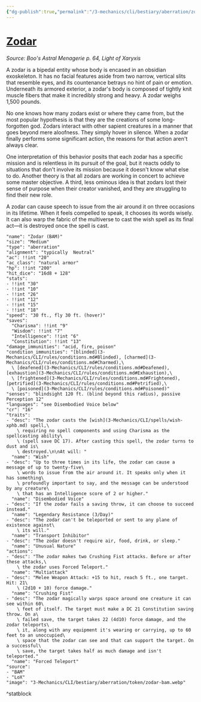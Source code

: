 ```yaml
---
{"dg-publish":true,"permalink":"/3-mechanics/cli/bestiary/aberration/zodar-bam/","tags":["ttrpg-cli/compendium/src/5e/bam","ttrpg-cli/monster/cr/16","ttrpg-cli/monster/size/medium","ttrpg-cli/monster/type/aberration"],"noteIcon":""}
---
```


# [Zodar](3-Mechanics\CLI\bestiary\aberration/zodar-bam.md)
*Source: Boo's Astral Menagerie p. 64, Light of Xaryxis*  

A zodar is a bipedal entity whose body is encased in an obsidian exoskeleton. It has no facial features aside from two narrow, vertical slits that resemble eyes, and its countenance betrays no hint of pain or emotion. Underneath its armored exterior, a zodar's body is composed of tightly knit muscle fibers that make it incredibly strong and heavy. A zodar weighs 1,500 pounds.

No one knows how many zodars exist or where they came from, but the most popular hypothesis is that they are the creations of some long-forgotten god. Zodars interact with other sapient creatures in a manner that goes beyond mere aloofness. They simply hover in silence. When a zodar finally performs some significant action, the reasons for that action aren't always clear.

One interpretation of this behavior posits that each zodar has a specific mission and is relentless in its pursuit of the goal, but it reacts oddly to situations that don't involve its mission because it doesn't know what else to do. Another theory is that all zodars are working in concert to achieve some master objective. A third, less ominous idea is that zodars lost their sense of purpose when their creator vanished, and they are struggling to find their new role.

A zodar can cause speech to issue from the air around it on three occasions in its lifetime. When it feels compelled to speak, it chooses its words wisely. It can also warp the fabric of the multiverse to cast the wish spell as its final act—it is destroyed once the spell is cast.

```statblock
"name": "Zodar (BAM)"
"size": "Medium"
"type": "aberration"
"alignment": "typically  Neutral"
"ac": !!int "20"
"ac_class": "natural armor"
"hp": !!int "200"
"hit_dice": "16d8 + 128"
"stats":
- !!int "30"
- !!int "10"
- !!int "26"
- !!int "12"
- !!int "15"
- !!int "18"
"speed": "30 ft., fly 30 ft. (hover)"
"saves":
  "Charisma": !!int "9"
  "Wisdom": !!int "7"
  "Intelligence": !!int "6"
  "Constitution": !!int "13"
"damage_immunities": "acid, fire, poison"
"condition_immunities": "[blinded](3-Mechanics/CLI/rules/conditions.md#Blinded), [charmed](3-Mechanics/CLI/rules/conditions.md#Charmed),\
  \ [deafened](3-Mechanics/CLI/rules/conditions.md#Deafened), [exhaustion](3-Mechanics/CLI/rules/conditions.md#Exhaustion),\
  \ [frightened](3-Mechanics/CLI/rules/conditions.md#Frightened), [petrified](3-Mechanics/CLI/rules/conditions.md#Petrified),\
  \ [poisoned](3-Mechanics/CLI/rules/conditions.md#Poisoned)"
"senses": "blindsight 120 ft. (blind beyond this radius), passive Perception 12"
"languages": "see Disembodied Voice below"
"cr": "16"
"traits":
- "desc": "The zodar casts the [wish](3-Mechanics/CLI/spells/wish-xphb.md) spell,\
    \ requiring no spell components and using Charisma as the spellcasting ability\
    \ (spell save DC 17). After casting this spell, the zodar turns to dust and is\
    \ destroyed.\n\nAt will: "
  "name": "Wish"
- "desc": "Up to three times in its life, the zodar can cause a message of up to twenty-five\
    \ words to issue from the air around it. It speaks only when it has something\
    \ profoundly important to say, and the message can be understood by any creature\
    \ that has an Intelligence score of 2 or higher."
  "name": "Disembodied Voice"
- "desc": "If the zodar fails a saving throw, it can choose to succeed instead."
  "name": "Legendary Resistance (3/Day)"
- "desc": "The zodar can't be teleported or sent to any plane of existence against\
    \ its will."
  "name": "Transport Inhibitor"
- "desc": "The zodar doesn't require air, food, drink, or sleep."
  "name": "Unusual Nature"
"actions":
- "desc": "The zodar makes two Crushing Fist attacks. Before or after these attacks,\
    \ the zodar uses Forced Teleport."
  "name": "Multiattack"
- "desc": "Melee Weapon Attack: +15 to hit, reach 5 ft., one target. Hit: 21\
    \ (2d10 + 10) force damage."
  "name": "Crushing Fist"
- "desc": "The zodar magically warps space around one creature it can see within 60\
    \ feet of itself. The target must make a DC 21 Constitution saving throw. On a\
    \ failed save, the target takes 22 (4d10) force damage, and the zodar teleports\
    \ it, along with any equipment it's wearing or carrying, up to 60 feet to an unoccupied\
    \ space that the zodar can see and that can support the target. On a successful\
    \ save, the target takes half as much damage and isn't teleported."
  "name": "Forced Teleport"
"source":
- "BAM"
- "LoX"
"image": "3-Mechanics/CLI/bestiary/aberration/token/zodar-bam.webp"
```
^statblock